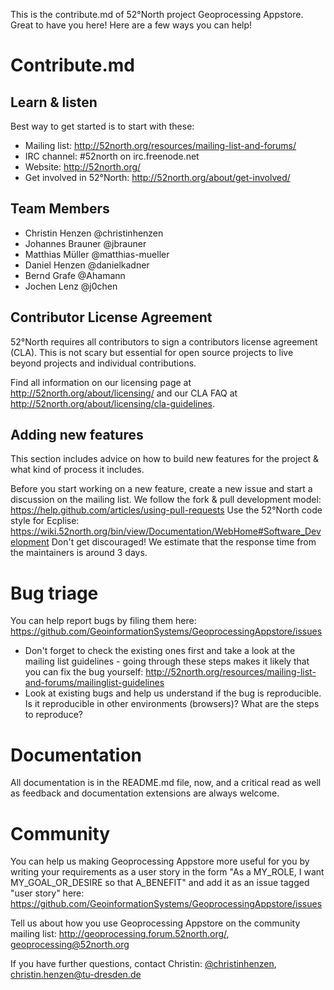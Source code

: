 This is the contribute.md of 52°North project Geoprocessing Appstore. Great to have you here! Here are a few ways you can help!

# Contribute.md

## Learn & listen

Best way to get started is to start with these:

* Mailing list: http://52north.org/resources/mailing-list-and-forums/
* IRC channel: #52north on irc.freenode.net
* Website: http://52north.org/
* Get involved in 52°North: http://52north.org/about/get-involved/

## Team Members

* Christin Henzen @christinhenzen
* Johannes Brauner @jbrauner
* Matthias Müller @matthias-mueller
* Daniel Henzen @danielkadner 
* Bernd Grafe @Ahamann
* Jochen Lenz @j0chen 

## Contributor License Agreement

52°North requires all contributors to sign a contributors license agreement (CLA). This is not scary but essential for open source projects to live beyond projects and individual contributions.

Find all information on our licensing page at http://52north.org/about/licensing/ and our CLA FAQ at http://52north.org/about/licensing/cla-guidelines.

## Adding new features

This section includes advice on how to build new features for the project & what kind of process it includes.

Before you start working on a new feature, create a new issue and start a discussion on the mailing list.
We follow the fork & pull development model: https://help.github.com/articles/using-pull-requests
Use the 52°North code style for Ecplise: https://wiki.52north.org/bin/view/Documentation/WebHome#Software_Development
Don't get discouraged! We estimate that the response time from the maintainers is around 3 days.

# Bug triage
You can help report bugs by filing them here: https://github.com/GeoinformationSystems/GeoprocessingAppstore/issues

* Don't forget to check the existing ones first and take a look at the mailing list guidelines - going through these steps makes it likely that you can fix the bug yourself: http://52north.org/resources/mailing-list-and-forums/mailinglist-guidelines
* Look at existing bugs and help us understand if the bug is reproducible. Is it reproducible in other environments (browsers)? What are the steps to reproduce?
 
# Documentation
All documentation is in the README.md file, now, and a critical read as well as feedback and documentation extensions are always welcome.
 
# Community
You can help us making Geoprocessing Appstore more useful for you by writing your requirements as a user story in the form "As a MY_ROLE, I want MY_GOAL_OR_DESIRE so that A_BENEFIT" and add it as an issue tagged "user story" here: https://github.com/GeoinformationSystems/GeoprocessingAppstore/issues

Tell us about how you use Geoprocessing Appstore on the community mailing list: http://geoprocessing.forum.52north.org/, geoprocessing@52north.org

If you have further questions, contact Christin: [@christinhenzen](https://github.com/christinhenzen), christin.henzen@tu-dresden.de
